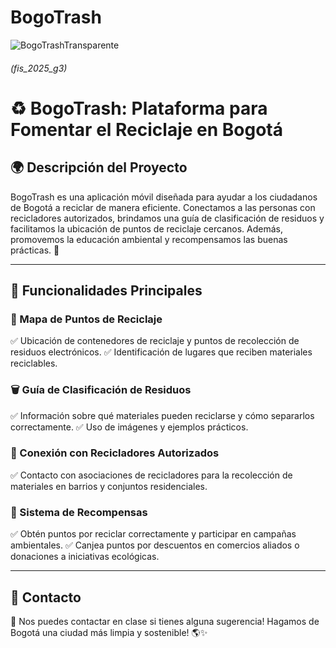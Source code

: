 # BogoTrash

![BogoTrashTransparente](https://github.com/user-attachments/assets/4e4d677b-98ea-4686-b66c-50ed5c9136f9)

###### (fis_2025_g3)

# ♻️ BogoTrash: Plataforma para Fomentar el Reciclaje en Bogotá

## 🌍 Descripción del Proyecto
BogoTrash es una aplicación móvil diseñada para ayudar a los ciudadanos de Bogotá a reciclar de manera eficiente. Conectamos a las personas con recicladores autorizados, brindamos una guía de clasificación de residuos y facilitamos la ubicación de puntos de reciclaje cercanos. Además, promovemos la educación ambiental y recompensamos las buenas prácticas. 🚀

---

## 🚀 Funcionalidades Principales

### 📍 Mapa de Puntos de Reciclaje
✅ Ubicación de contenedores de reciclaje y puntos de recolección de residuos electrónicos.
✅ Identificación de lugares que reciben materiales reciclables.

### 🗑️ Guía de Clasificación de Residuos
✅ Información sobre qué materiales pueden reciclarse y cómo separarlos correctamente.
✅ Uso de imágenes y ejemplos prácticos.

### 🤝 Conexión con Recicladores Autorizados
✅ Contacto con asociaciones de recicladores para la recolección de materiales en barrios y conjuntos residenciales.

### 🎁 Sistema de Recompensas
✅ Obtén puntos por reciclar correctamente y participar en campañas ambientales.
✅ Canjea puntos por descuentos en comercios aliados o donaciones a iniciativas ecológicas.

---

## 📩 Contacto
📧 Nos puedes contactar en clase si tienes alguna sugerencia! Hagamos de Bogotá una ciudad más limpia y sostenible! 🌎✨


